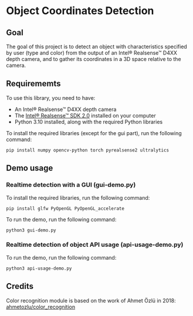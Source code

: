 # Object Coordinates Detection

## Goal

The goal of this project is to detect an object with characteristics specified by user (type and color) from the output of an Intel® Realsense™ D4XX depth camera, 
and to gather its coordinates in a 3D space relative to the camera.

## Requirememts

To use this library, you need to have:

- An Intel® Realsense™ D4XX depth camera
- The [Intel® Realsense™ SDK 2.0](https://www.intelrealsense.com/sdk-2/) installed on your computer
- Python 3.10 installed, along with the required Python libraries

To install the required libraries (except for the gui part), run the following command:

```shell
pip install numpy opencv-python torch pyrealsense2 ultralytics
```

## Demo usage

### Realtime detection with a GUI (gui-demo.py)

To install the required libraries, run the following command:

```shell
pip install glfw PyOpenGL PyOpenGL_accelerate
```

To run the demo, run the following command:

```shell
python3 gui-demo.py
```

### Realtime detection of object API usage (api-usage-demo.py)

To run the demo, run the following command:

```shell
python3 api-usage-demo.py
```

## Credits

Color recognition module is based on the work of Ahmet Özlü in 2018: [ahmetozlu/color_recognition](https://github.com/ahmetozlu/color_recognition)
